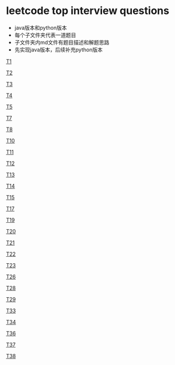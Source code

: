# leetcode top interview questions 
- java版本和python版本
- 每个子文件夹代表一道题目
- 子文件夹内md文件有题目描述和解题思路
- 先实现java版本，后续补充python版本

[T1](./T0001_two_sum)

[T2](./T0002_add_2list_numbers)

[T3](./T0003_longest_substring_without_repeating_characters)

[T4](./T0004_median_of_2sorted_arrays)

[T5](./T0005_longest_palindromic_substring)

[T7](./T0007_reverse_integer)

[T8](./T0008_string_to_integer)

[T10](./T0010_regular_expression_matching)

[T11](./T0011_container_with_most_water)

[T12](./T0012_integer_to_roman)

[T13](./T0013_roman_to_integer)

[T14](./T0014_longest_common_prefix)

[T15](./T0015_3_sum)

[T17](./T0017_letter_combinations_of_a_phone_number)

[T19](./T0019_remove_nth_node_from_end_of_list)

[T20](./T0020_valid_parentheses)

[T21](./T0021_merge_two_sorted_lists)

[T22](./T0022_generate_parentheses)

[T23](./T0023_merge_k_sorted_lists)

[T26](./T0026_remove_duplicates_from_sorted_array)

[T28](./T0028_Implement_strStr)

[T29](./T0029_divide_two_integers)

[T33](./T0033_search_in_rotated_sorted_array)

[T34](./T0034_find_first_and_last_position_of_element_in_sorted_array)

[T36](./T0036_valid_sudoku)

[T37](./T0037_sudoku_solver)

[T38](./T0038_count_and_say)